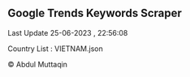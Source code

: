 

## Google Trends Keywords Scraper 
 
Last Update 25-06-2023 , 22:56:08

Country List :
VIETNAM.json



© Abdul Muttaqin 

